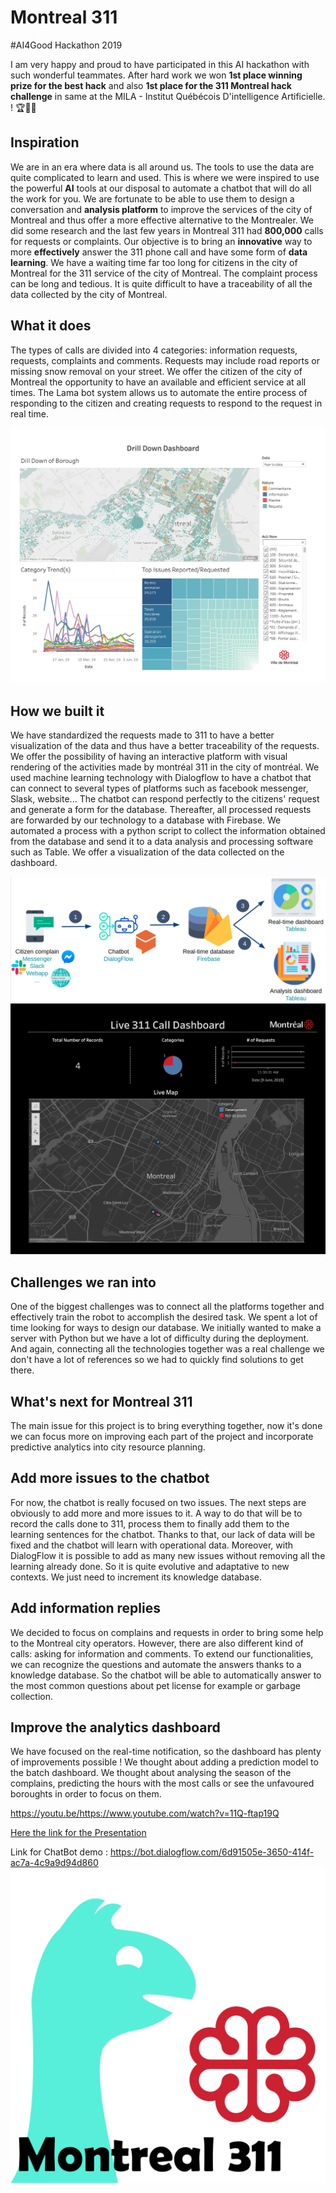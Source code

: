 # Montreal 311

#AI4Good Hackathon 2019

I am very happy and proud to have participated in this AI hackathon with such wonderful teammates. After hard work we won **1st place winning prize for the best hack** and also **1st place for the 311 Montreal hack challenge** in same at the MILA - Institut Québécois D'intelligence Artificielle. ! 🏆🙌👏


## Inspiration
We are in an era where data is all around us. The tools to use the data are quite complicated to learn and used.  This is where we were inspired to use the powerful **AI** tools at our disposal to automate a chatbot that will do all the work for you. We are fortunate to be able to use them to design a conversation and **analysis platform** to improve the services of the city of Montreal and thus offer a more effective alternative to the Montrealer. We did some research and the last few years in Montreal 311 had **800,000** calls for requests or complaints. Our objective is to bring an **innovative** way to more **effectively** answer the 311 phone call and have some form of **data learning**. We have a waiting time far too long for citizens in the city of Montreal for the 311 service of the city of Montreal. The complaint process can be long and tedious. It is quite difficult to have a traceability of all the data collected by the city of Montreal.

## What it does

The types of calls are divided into 4 categories: information requests, requests, complaints and comments. Requests may include road reports or missing snow removal on your street. We offer the citizen of the city of Montreal the opportunity to have an available and efficient service at all times. The Lama bot system allows us to automate the entire process of responding to the citizen and creating requests to respond to the request in real time.

![alt text](https://github.com/Machine223/Montreal311-AI4GOOD/blob/master/Image/image%20(1).png)

## How we built it

We have standardized the requests made to 311 to have a better visualization of the data and thus have a better traceability of the requests. We offer the possibility of having an interactive platform with visual rendering of the activities made by montréal 311 in the city of montréal. We used machine learning technology with Dialogflow to have a chatbot that can connect to several types of platforms such as facebook messenger, Slask, website...  The chatbot can respond perfectly to the citizens' request and generate a form for the database.  Thereafter, all processed requests are forwarded by our technology to a database with Firebase.  We automated a process with a python script to collect the information obtained from the database and send it to a data analysis and processing software such as Table.  We offer a visualization of the data collected on the dashboard.

![alt text](https://github.com/Machine223/Montreal311-AI4GOOD/blob/master/Image/Screenshot%20from%202019-06-09%2011-26-02.png)
![alt text](https://github.com/Machine223/Montreal311-AI4GOOD/blob/master/Image/image.png)

## Challenges we ran into

One of the biggest challenges was to connect all the platforms together and effectively train the robot to accomplish the desired task. We spent a lot of time looking for ways to design our database. We initially wanted to make a server with Python but we have a lot of difficulty during the deployment. And again, connecting all the technologies together was a real challenge we don't have a lot of references so we had to quickly find solutions to get there.

## What's next for Montreal 311
The main issue for this project is to bring everything together, now it's done we can focus more on improving each part of the project and incorporate predictive analytics into city resource planning.

## Add more issues to the chatbot
For now, the chatbot is really focused on two issues. The next steps are obviously to add more and more issues to it. A way to do that will be to record the calls done to 311, process them to finally add them to the learning sentences for the chatbot. Thanks to that, our lack of data will be fixed and the chatbot will learn with operational data. Moreover, with DialogFlow it is possible to add as many new issues without removing all the learning already done. So it is quite evolutive and adaptative to new contexts. We just need to increment its knowledge database.

## Add information replies
We decided to focus on complains and requests in order to bring some help to the Montreal city operators. However, there are also different kind of calls: asking for information and comments. To extend our functionalities, we can recognize the questions and automate the answers thanks to a knowledge database. So the chatbot will be able to automatically answer to the most common questions about pet license for example or garbage collection.

## Improve the analytics dashboard
We have focused on the real-time notification, so the dashboard has plenty of improvements possible ! We thought about adding a prediction model to the batch dashboard. We thought about analysing the season of the complains, predicting the hours with the most calls or see the unfavoured boroughts in order to focus on them.


https://youtu.be/<https://www.youtube.com/watch?v=11Q-ftap19Q>

[Here the link for the Presentation](https://docs.google.com/presentation/d/1L_7aygwkUjwixJo2dP9uvGhEavrhEBgMVUJMZoLtAZE/edit#slide=id.g5b3a48c2d2_0_5)

Link for ChatBot demo : https://bot.dialogflow.com/6d91505e-3650-414f-ac7a-4c9a9d94d860
[![Watch the video](https://github.com/Machine223/Montreal311-AI4GOOD/blob/master/Image/Logo-white.png)](https://bot.dialogflow.com/6d91505e-3650-414f-ac7a-4c9a9d94d860)
